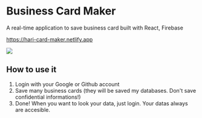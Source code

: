 # Business Card Maker

A real-time application to save business card built with React, Firebase

https://hari-card-maker.netlify.app

<p><img src="https://user-images.githubusercontent.com/63278754/129726000-256afc93-119f-4ac0-9e50-3126e3be6b95.png"/></p>

## How to use it
1. Login with your Google or Github account
2. Save many business cards (they will be saved my databases. Don't save confidential informations!)
3. Done! When you want to look your data, just login. Your datas always are accesible.
